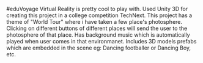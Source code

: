 #eduVoyage
Virtual Reality is pretty cool to play with. 
Used Unity 3D for creating this project in a college competition TechNext.
This project has a theme of "World Tour" where i have taken a few place's photosphere.
Clicking on different buttons of different places will send the user to the photosphere of that place.
Has background music which is automatically played when user comes in that environmanet.
Includes 3D models prefabs which are embedded in the scene eg: Dancing footballer or Dancing Boy, etc.
